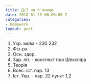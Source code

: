 ```yaml
---
title: Д/З на п'яницю
date: 2018-01-25 00:00:00 Z
categories:
- homework
layout: post
---
```

1.  Укр. мова - 230 232
2.  Фіз-ра
3.  Осн. здор.
4.  Зар. літ. - конспект про Шекспіра
5.  Теорія
6.  Всес. іст. пар. 13
7.  Іст. Укр. - пар. 22 пункт 1,2